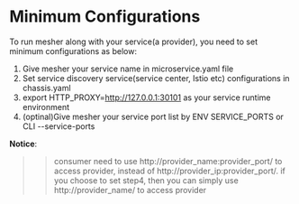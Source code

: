 # Minimum Configurations

To run mesher along with your service(a provider), you need to set minimum configurations as below:


1. Give mesher your service name in microservice.yaml file 
2. Set service discovery service(service center, Istio etc) configurations in chassis.yaml
3. export HTTP_PROXY=http://127.0.0.1:30101 as your service runtime environment
4. (optinal)Give mesher your service port list by ENV SERVICE_PORTS or CLI --service-ports

**Notice**:
 >> consumer need to use http://provider_name:provider_port/ to access provider,
 instead of http://provider_ip:provider_port/. 
 if you choose to set step4, then you can simply use http://provider_name/ to access provider